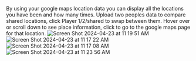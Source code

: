 By using your google maps location data you can display all the locations you have been and how many times. Upload two peoples data to compare shared locations, click Player 1/2/shared to swap between them. Hover over or scroll down to see place information, click to go to the google maps page for that location.
![Screen Shot 2024-04-23 at 11 19 51 AM](https://github.com/norufu/Where-You-At/assets/52996037/dd736d44-d9bb-4d7d-84c3-bcbbe36c0a93)
![Screen Shot 2024-04-23 at 11 17 22 AM](https://github.com/norufu/Where-You-At/assets/52996037/2821d238-1e84-477b-9d25-935a6af8fe4d)
![Screen Shot 2024-04-23 at 11 17 08 AM](https://github.com/norufu/Where-You-At/assets/52996037/5a269ccf-78cd-45da-9fae-2fb446659f5b)
![Screen Shot 2024-04-23 at 11 23 56 AM](https://github.com/norufu/Where-You-At/assets/52996037/a4e3ec56-5a85-4b1d-8eb5-bd6bc9ac14ca)
